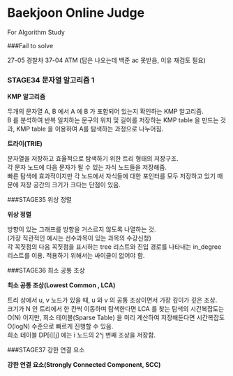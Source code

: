 # Baekjoon Online Judge

For Algorithm Study

###Fail to solve

27-05 경찰차
37-04 ATM (답은 나오는데 백준 ac 못받음, 이유 재검토 필요)

### STAGE34 문자열 알고리즘 1

**KMP 알고리즘**

두개의 문자열 A, B 에서 A 에 B 가 포함되어 있는지 확인하는 KMP 알고리즘.  
B 를 분석하여 반복 일치하는 문구의 위치 및 길이를 저장하는 KMP table 을 만드는 것과, KMP table 을 이용하여 A를 탐색하는 과정으로 나누어짐.  

**트라이(TRIE)**

문자열을 저장하고 효율적으로 탐색하기 위한 트리 형태의 저장구조.  
각 문자 노드에 다음 문자가 될 수 있는 자식 노드들을 저장해줌.  
빠른 탐색에 효과적이지만 각 노드에서 자식들에 대한 포인터를 모두 저장하고 있기 때문에 저장 공간의 크기가 크다는 단점이 있음.

###STAGE35 위상 정렬

**위상 정렬**

방향이 있는 그래프를 방향을 거스르지 않도록 나열하는 것.  
(가장 직관적인 예시는 선수과목이 있는 과목의 수강신청)  
각 꼭짓점의 다음 꼭짓점을 표시하는 tree 리스트와 진입 경로를 나타내는 in_degree 리스트를 이용.
적용하기 위해서는 싸이클이 없어야 함.

###STAGE36 최소 공통 조상

**최소 공통 조상(Lowest Common , LCA)**

트리 상에서 u, v 노드가 있을 때, u 와 v 의 공통 조상이면서 가장 깊이가 깊은 조상.  
크기가 N 인 트리에서 한 칸씩 이동하며 탐색한다면 LCA 를 찾는 탐색의 시간복잡도는 O(N) 이지만, 희소 테이블(Sparse Table) 을 미리 계산하여 저장해둔다면 시간복잡도 O(logN) 수준으로 빠르게 진행할 수 있음.  
희소 테이블 DP[i][j] 에는 i 노드의 2^j 번째 조상을 저장함.

###STAGE37 강한 연결 요소

**강한 연결 요소(Strongly Connected Component, SCC)**

